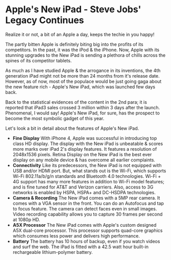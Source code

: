 # Apple's New iPad - Steve Jobs' Legacy Continues

Realize it or not, a bit of an Apple a day, keeps the techie in you happy!

The partly bitten Apple is definitely biting big into the profits of its competitors. In the past, it was the iPod & the iPhone. Now, Apple with its stunning upgrades to the New iPad is sending a plethora of chills across the spines of its competitor tablets.

As much as I have studied Apple & the arrogance in its inventions, the 4th generation iPad might not be more than 24 months from it's release date. However, as of now, most of the populace would be just going gaga about the new feature rich - Apple's New iPad, which was launched few days back.

Back to the statistical evidences of the content in the 2nd para; it is reported that iPad3 sales crossed 3 million within 3 days after the launch. Phenomenal, I would say! Apple's New iPad, for sure, has the prospect to become the most symbolic gadget of this year.

Let's look a bit in detail about the features of Apple's New iPad.

- <strong>Fine Display</strong> With iPhone 4, Apple was successful in introducing top class HD display. The display with the New iPad is unbeatable & scores more marks over iPad 2's display features. It features a resolution of 2048x1536 pixels. Retina Display on the New iPad is the best ever display on any mobile device & has overcome all earlier complaints.
- <strong>Connectivity</strong> Like its predecessors, the New iPad is not equipped with USB and/or HDMI port. But, what stands out is the Wi-Fi, which supports Wi-Fi 802.11a/b/g/n standards and Bluetooth 4.0 technologies. Wi-Fi + 4G support has many more features in addition to Wi-Fi model features; and is fine tuned for AT&T and Verizon carriers. Also, access to 3G networks is enabled by HSPA, HSPA+ and DC-HSDPA technologies.
- <strong>Camera & Recording</strong> The New iPad comes with a 5MP rear camera. It comes with a VGA sensor in the front. You can do an Autofocus and tap to focus feature. The camera can detect faces even in small images. Video recording capability allows you to capture 30 frames per second at 1080p HD.
- <strong>A5X Processor</strong> The New iPad comes with Apple's custom designed A5X dual-core processor. This processor supports quad-core graphics which consumes less power and delivers high performance.
- <strong>Battery</strong> The battery has 10 hours of backup, even if you watch videos and surf the web. The iPad is fitted with a 42.5 watt hour built-in rechargeable lithium-polymer battery.